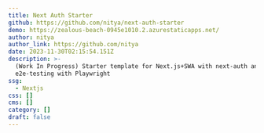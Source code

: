 ```yaml
---
title: Next Auth Starter
github: https://github.com/nitya/next-auth-starter
demo: https://zealous-beach-0945e1010.2.azurestaticapps.net/
author: nitya
author_link: https://github.com/nitya
date: 2023-11-30T02:15:54.151Z
description: >-
  (Work In Progress) Starter template for Next.js+SWA with next-auth and
  e2e-testing with Playwright
ssg:
  - Nextjs
css: []
cms: []
category: []
draft: false
---
```

